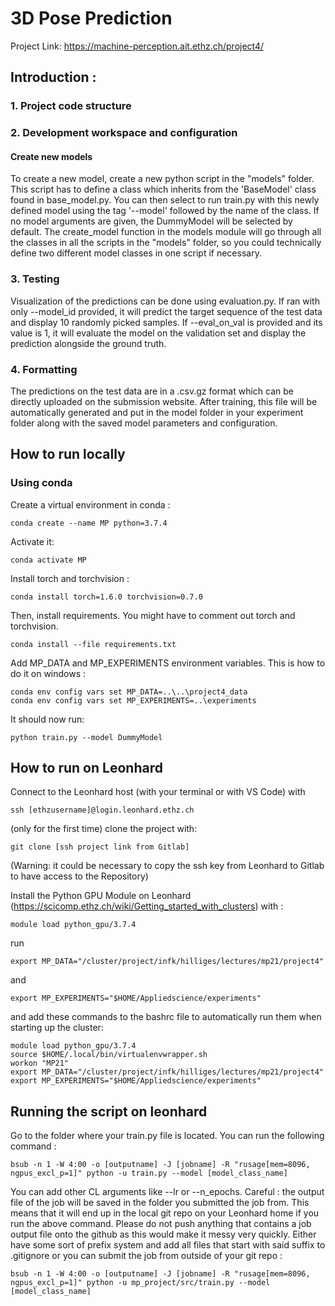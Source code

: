 # 3D Pose Prediction

Project Link: https://machine-perception.ait.ethz.ch/project4/ 

## Introduction :
### 1. Project code structure

### 2. Development workspace and configuration

#### Create new models
To create a new model, create a new python script in the "models" folder. This script has to define a class which inherits from the 'BaseModel' class found in base_model.py. You can then select to run train.py with this newly defined model using the tag '--model' followed by the name of the class. If no model arguments are given, the DummyModel will be selected by default.
The create_model function in the models module will go through all the classes in all the scripts in the "models" folder, so you could technically define two different model classes in one script if necessary.

### 3. Testing
Visualization of the predictions can be done using evaluation.py. If ran with only --model_id provided, it will predict the target sequence of the test data and display 10 randomly picked samples. If --eval_on_val is provided and its value is 1, it will evaluate the model on the validation set and display the prediction alongside the ground truth.

### 4. Formatting
The predictions on the test data are in a .csv.gz format which can be directly uploaded on the submission website. After training, this file will be automatically generated and put in the model folder in your experiment folder along with the saved model parameters and configuration.


## How to run locally
### Using conda
Create a virtual environment in conda : 

```
conda create --name MP python=3.7.4
```

Activate it:
```
conda activate MP
```

Install torch and torchvision :

```
conda install torch=1.6.0 torchvision=0.7.0
```

Then, install requirements. You might have to comment out torch and torchvision.

```
conda install --file requirements.txt
```

Add MP_DATA and MP_EXPERIMENTS environment variables. This is how to do it on windows : 

```
conda env config vars set MP_DATA=..\..\project4_data
conda env config vars set MP_EXPERIMENTS=..\experiments
```

It should now run:

```
python train.py --model DummyModel
```

## How to run on Leonhard

Connect to the Leonhard host (with your terminal or with VS Code) with 

```
ssh [ethzusername]@login.leonhard.ethz.ch
```

(only for the first time) clone the project with:

``` 
git clone [ssh project link from Gitlab] 
```

(Warning: it could be necessary to copy the ssh key from Leonhard to Gitlab to have access to the Repository)

Install the Python GPU Module on Leonhard (https://scicomp.ethz.ch/wiki/Getting_started_with_clusters) with :

```
module load python_gpu/3.7.4
```

run 
```
export MP_DATA="/cluster/project/infk/hilliges/lectures/mp21/project4"
```

and 

```
export MP_EXPERIMENTS="$HOME/Appliedscience/experiments"
```

and add these commands to the bashrc file to automatically run them when starting up the cluster:

```
module load python_gpu/3.7.4
source $HOME/.local/bin/virtualenvwrapper.sh
workon "MP21"
export MP_DATA="/cluster/project/infk/hilliges/lectures/mp21/project4"
export MP_EXPERIMENTS="$HOME/Appliedscience/experiments"
```

## Running the script on leonhard

Go to the folder where your train.py file is located. You can run the following command :
```
bsub -n 1 -W 4:00 -o [outputname] -J [jobname] -R "rusage[mem=8096, ngpus_excl_p=1]" python -u train.py --model [model_class_name]
```
You can add other CL arguments like --lr or --n_epochs.
Careful : the output file of the job will be saved in the folder you submitted the job from. This means that it will end up in the local git repo on your Leonhard home if you run the above command. Please do not push anything that contains a job output file onto the github as this would make it messy very quickly. Either have some sort of prefix system and add all files that start with said suffix to .gitignore or you can submit the job from outside of your git repo :

```
bsub -n 1 -W 4:00 -o [outputname] -J [jobname] -R "rusage[mem=8096, ngpus_excl_p=1]" python -u mp_project/src/train.py --model [model_class_name]
```